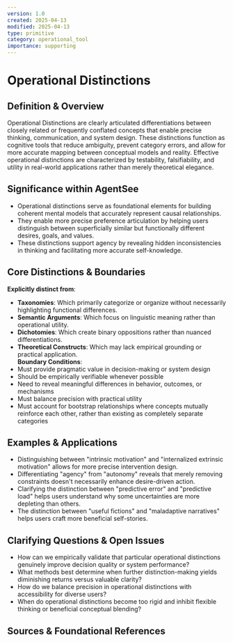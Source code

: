 ```yaml
---
version: 1.0
created: 2025-04-13
modified: 2025-04-13
type: primitive
category: operational_tool
importance: supporting
---
```


# Operational Distinctions

## Definition & Overview

Operational Distinctions are clearly articulated differentiations between closely related or frequently conflated concepts that enable precise thinking, communication, and system design.
These distinctions function as cognitive tools that reduce ambiguity, prevent category errors, and allow for more accurate mapping between conceptual models and reality.
Effective operational distinctions are characterized by testability, falsifiability, and utility in real-world applications rather than merely theoretical elegance.

## Significance within AgentSee
- Operational distinctions serve as foundational elements for building coherent mental models that accurately represent causal relationships.
- They enable more precise preference articulation by helping users distinguish between superficially similar but functionally different desires, goals, and values.
- These distinctions support agency by revealing hidden inconsistencies in thinking and facilitating more accurate self-knowledge.

## Core Distinctions & Boundaries

**Explicitly distinct from**:  
  - **Taxonomies**: Which primarily categorize or organize without necessarily highlighting functional differences.  
  - **Semantic Arguments**: Which focus on linguistic meaning rather than operational utility.  
  - **Dichotomies**: Which create binary oppositions rather than nuanced differentiations.  
  - **Theoretical Constructs**: Which may lack empirical grounding or practical application.  
**Boundary Conditions**:  
  - Must provide pragmatic value in decision-making or system design  
  - Should be empirically verifiable whenever possible  
  - Need to reveal meaningful differences in behavior, outcomes, or mechanisms  
  - Must balance precision with practical utility
  - Must account for bootstrap relationships where concepts mutually reinforce each other, rather than existing as completely separate categories



## Examples & Applications

- Distinguishing between "intrinsic motivation" and "internalized extrinsic motivation" allows for more precise intervention design.  
- Differentiating "agency" from "autonomy" reveals that merely removing constraints doesn't necessarily enhance desire-driven action.  
- Clarifying the distinction between "predictive error" and "predictive load" helps users understand why some uncertainties are more depleting than others.  
- The distinction between "useful fictions" and "maladaptive narratives" helps users craft more beneficial self-stories.

## Clarifying Questions & Open Issues

- How can we empirically validate that particular operational distinctions genuinely improve decision quality or system performance?  
- What methods best determine when further distinction-making yields diminishing returns versus valuable clarity?  
- How do we balance precision in operational distinctions with accessibility for diverse users?  
- When do operational distinctions become too rigid and inhibit flexible thinking or beneficial conceptual blending?

## Sources & Foundational References

